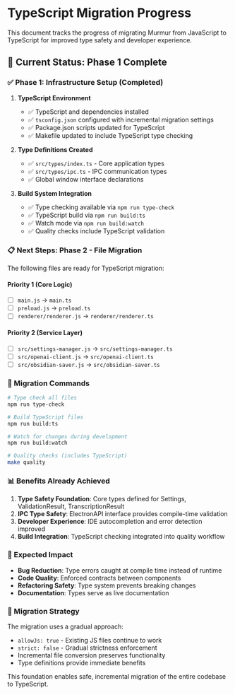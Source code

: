 # TypeScript Migration Progress

This document tracks the progress of migrating Murmur from JavaScript to TypeScript for improved type safety and developer experience.

## 🎯 Current Status: Phase 1 Complete

### ✅ Phase 1: Infrastructure Setup (Completed)

1. **TypeScript Environment**
   - ✅ TypeScript and dependencies installed
   - ✅ `tsconfig.json` configured with incremental migration settings
   - ✅ Package.json scripts updated for TypeScript
   - ✅ Makefile updated to include TypeScript type checking

2. **Type Definitions Created**
   - ✅ `src/types/index.ts` - Core application types
   - ✅ `src/types/ipc.ts` - IPC communication types
   - ✅ Global window interface declarations

3. **Build System Integration**
   - ✅ Type checking available via `npm run type-check`
   - ✅ TypeScript build via `npm run build:ts`
   - ✅ Watch mode via `npm run build:watch`
   - ✅ Quality checks include TypeScript validation

### 📋 Next Steps: Phase 2 - File Migration

The following files are ready for TypeScript migration:

#### Priority 1 (Core Logic)
- [ ] `main.js` → `main.ts`
- [ ] `preload.js` → `preload.ts`
- [ ] `renderer/renderer.js` → `renderer/renderer.ts`

#### Priority 2 (Service Layer)
- [ ] `src/settings-manager.js` → `src/settings-manager.ts`
- [ ] `src/openai-client.js` → `src/openai-client.ts`
- [ ] `src/obsidian-saver.js` → `src/obsidian-saver.ts`

### 🔧 Migration Commands

```bash
# Type check all files
npm run type-check

# Build TypeScript files
npm run build:ts

# Watch for changes during development
npm run build:watch

# Quality checks (includes TypeScript)
make quality
```

### 📊 Benefits Already Achieved

1. **Type Safety Foundation**: Core types defined for Settings, ValidationResult, TranscriptionResult
2. **IPC Type Safety**: ElectronAPI interface provides compile-time validation
3. **Developer Experience**: IDE autocompletion and error detection improved
4. **Build Integration**: TypeScript checking integrated into quality workflow

### 🎯 Expected Impact

- **Bug Reduction**: Type errors caught at compile time instead of runtime
- **Code Quality**: Enforced contracts between components
- **Refactoring Safety**: Type system prevents breaking changes
- **Documentation**: Types serve as live documentation

### 🔄 Migration Strategy

The migration uses a gradual approach:
- `allowJs: true` - Existing JS files continue to work
- `strict: false` - Gradual strictness enforcement
- Incremental file conversion preserves functionality
- Type definitions provide immediate benefits

This foundation enables safe, incremental migration of the entire codebase to TypeScript.
